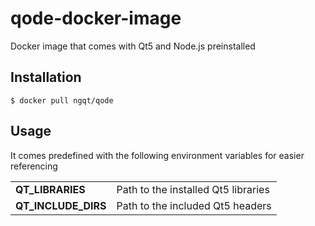 # qode-docker-image
Docker image that comes with Qt5 and Node.js preinstalled

## Installation
```
$ docker pull ngqt/qode
```

## Usage
It comes predefined with the following environment variables for easier referencing

|                     |                                     |
|---------------------|-------------------------------------|
| **QT_LIBRARIES**    | Path to the installed Qt5 libraries |
| **QT_INCLUDE_DIRS** | Path to the included Qt5 headers    |

